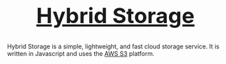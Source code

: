 <h1 align="center" style="font-size:50px;"><a href="">Hybrid Storage</a></h1>  

Hybrid Storage is a simple, lightweight, and fast cloud storage service. It is written in Javascript and uses the [AWS S3](https://firebase.google.com/) platform.


